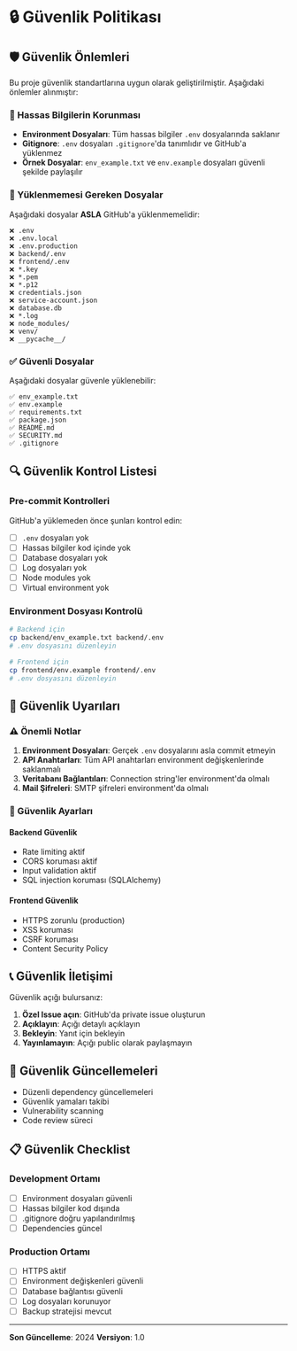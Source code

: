 # 🔒 Güvenlik Politikası

## 🛡️ Güvenlik Önlemleri

Bu proje güvenlik standartlarına uygun olarak geliştirilmiştir. Aşağıdaki önlemler alınmıştır:

### 🔐 Hassas Bilgilerin Korunması

- **Environment Dosyaları**: Tüm hassas bilgiler `.env` dosyalarında saklanır
- **Gitignore**: `.env` dosyaları `.gitignore`'da tanımlıdır ve GitHub'a yüklenmez
- **Örnek Dosyalar**: `env_example.txt` ve `env.example` dosyaları güvenli şekilde paylaşılır

### 🚫 Yüklenmemesi Gereken Dosyalar

Aşağıdaki dosyalar **ASLA** GitHub'a yüklenmemelidir:

```
❌ .env
❌ .env.local
❌ .env.production
❌ backend/.env
❌ frontend/.env
❌ *.key
❌ *.pem
❌ *.p12
❌ credentials.json
❌ service-account.json
❌ database.db
❌ *.log
❌ node_modules/
❌ venv/
❌ __pycache__/
```

### ✅ Güvenli Dosyalar

Aşağıdaki dosyalar güvenle yüklenebilir:

```
✅ env_example.txt
✅ env.example
✅ requirements.txt
✅ package.json
✅ README.md
✅ SECURITY.md
✅ .gitignore
```

## 🔍 Güvenlik Kontrol Listesi

### Pre-commit Kontrolleri

GitHub'a yüklemeden önce şunları kontrol edin:

- [ ] `.env` dosyaları yok
- [ ] Hassas bilgiler kod içinde yok
- [ ] Database dosyaları yok
- [ ] Log dosyaları yok
- [ ] Node modules yok
- [ ] Virtual environment yok

### Environment Dosyası Kontrolü

```bash
# Backend için
cp backend/env_example.txt backend/.env
# .env dosyasını düzenleyin

# Frontend için
cp frontend/env.example frontend/.env
# .env dosyasını düzenleyin
```

## 🚨 Güvenlik Uyarıları

### ⚠️ Önemli Notlar

1. **Environment Dosyaları**: Gerçek `.env` dosyalarını asla commit etmeyin
2. **API Anahtarları**: Tüm API anahtarları environment değişkenlerinde saklanmalı
3. **Veritabanı Bağlantıları**: Connection string'ler environment'da olmalı
4. **Mail Şifreleri**: SMTP şifreleri environment'da olmalı

### 🔧 Güvenlik Ayarları

#### Backend Güvenlik
- Rate limiting aktif
- CORS koruması aktif
- Input validation aktif
- SQL injection koruması (SQLAlchemy)

#### Frontend Güvenlik
- HTTPS zorunlu (production)
- XSS koruması
- CSRF koruması
- Content Security Policy

## 📞 Güvenlik İletişimi

Güvenlik açığı bulursanız:

1. **Özel Issue açın**: GitHub'da private issue oluşturun
2. **Açıklayın**: Açığı detaylı açıklayın
3. **Bekleyin**: Yanıt için bekleyin
4. **Yayınlamayın**: Açığı public olarak paylaşmayın

## 🔄 Güvenlik Güncellemeleri

- Düzenli dependency güncellemeleri
- Güvenlik yamaları takibi
- Vulnerability scanning
- Code review süreci

## 📋 Güvenlik Checklist

### Development Ortamı
- [ ] Environment dosyaları güvenli
- [ ] Hassas bilgiler kod dışında
- [ ] .gitignore doğru yapılandırılmış
- [ ] Dependencies güncel

### Production Ortamı
- [ ] HTTPS aktif
- [ ] Environment değişkenleri güvenli
- [ ] Database bağlantısı güvenli
- [ ] Log dosyaları korunuyor
- [ ] Backup stratejisi mevcut

---

**Son Güncelleme**: 2024
**Versiyon**: 1.0 